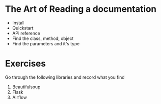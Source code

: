 # The Art of Reading a documentation

- Install
- Quickstart
- API reference
- Find the class, method, object
- Find the parameters and it's type

# Exercises

Go through the following libraries and record what you find

1. Beautifulsoup 
2. Flask
3. Airflow
